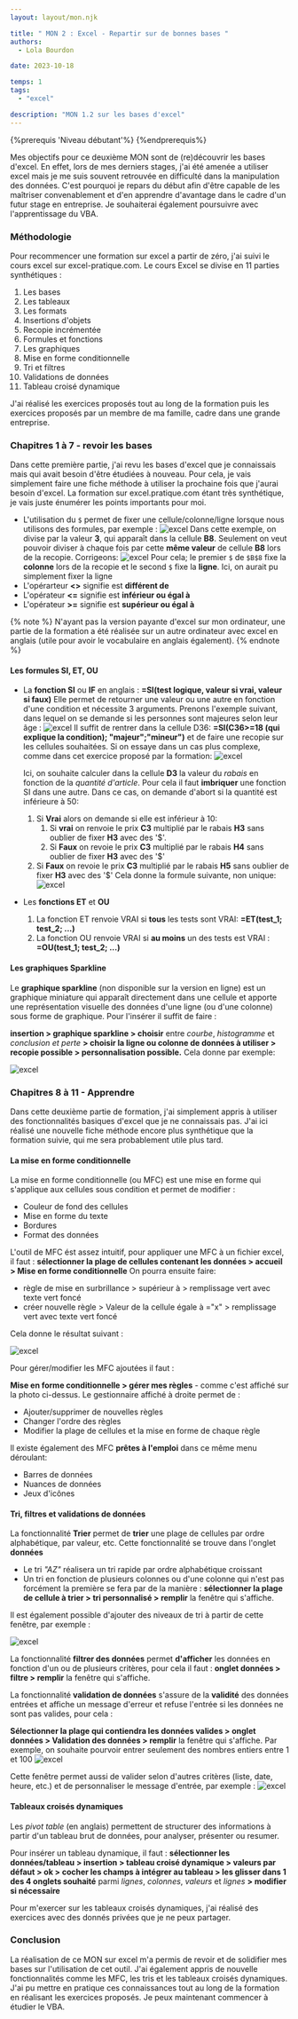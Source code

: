 ```yaml
---
layout: layout/mon.njk

title: " MON 2 : Excel - Repartir sur de bonnes bases "
authors:
  - Lola Bourdon

date: 2023-10-18

temps: 1
tags:
  - "excel"

description: "MON 1.2 sur les bases d'excel"
---
```


{%prerequis 'Niveau débutant'%}
{%endprerequis%}

Mes objectifs pour ce deuxième MON sont de (re)découvrir les bases d'excel. En effet, lors de mes derniers stages, j'ai été amenée a utiliser excel mais je me suis souvent retrouvée en difficulté dans la manipulation des données. C'est pourquoi je repars du début afin d'être capable de les maîtriser convenablement et d'en apprendre d'avantage dans le cadre d'un futur stage en entreprise. Je souhaiterai également poursuivre avec l'apprentissage du VBA.

### Méthodologie

Pour recommencer une formation sur excel a partir de zéro, j'ai suivi le cours excel sur excel-pratique.com. Le cours Excel se divise en 11 parties synthétiques :

1. Les bases
2. Les tableaux
3. Les formats
4. Insertions d'objets
5. Recopie incrémentée
6. Formules et fonctions
7. Les graphiques
8. Mise en forme conditionnelle
9. Tri et filtres
10. Validations de données
11. Tableau croisé dynamique

J'ai réalisé les exercices proposés tout au long de la formation puis les exercices proposés par un membre de ma famille, cadre dans une grande entreprise.

### Chapitres 1 à 7 - revoir les bases

Dans cette première partie, j'ai revu les bases d'excel que je connaissais mais qui avait besoin d'être étudiées à nouveau. Pour cela, je vais simplement faire une fiche méthode à utiliser la prochaine fois que j'aurai besoin d'excel. La formation sur excel.pratique.com étant très synthétique, je vais juste énumérer les points importants pour moi.

- L'utilisation du `$` permet de fixer une cellule/colonne/ligne lorsque nous utilisons des formules, par exemple :
  ![excel](EXCEL2.png)
  Dans cette exemple, on divise par la valeur **3**, qui apparaît dans la cellule **B8**. Seulement on veut pouvoir diviser à chaque fois par cette **même valeur** de cellule **B8** lors de la recopie. Corrigeons:
  ![excel](EXCEL3.png)
  Pour cela; le premier `$` de `$B$8` fixe la **colonne** lors de la recopie et le second `$` fixe la **ligne**. Ici, on aurait pu simplement fixer la ligne
- L'opérarteur **<>** signifie est **différent de**
- L'opérateur **<=** signifie est **inférieur ou égal à**
- L'opérateur **>=** signifie est **supérieur ou égal à**

{% note %}
N'ayant pas la version payante d'excel sur mon ordinateur, une partie de la formation a été réalisée sur un autre ordinateur avec excel en anglais (utile pour avoir le vocabulaire en anglais également).
{% endnote %}

#### Les formules SI, ET, OU

- La **fonction SI** ou **IF** en anglais : **=SI(test logique, valeur si vrai, valeur si faux)**
  Elle permet de retourner une valeur ou une autre en fonction d'une condition et nécessite 3 arguments.
  Prenons l'exemple suivant, dans lequel on se demande si les personnes sont majeures selon leur âge :
  ![excel](screen_SI_1.png)
  Il suffit de rentrer dans la cellule D36: **=SI(C36>=18 (qui explique la condition); "majeur";"mineur")** et de faire une recopie sur les cellules souhaitées.
  Si on essaye dans un cas plus complexe, comme dans cet exercice proposé par la formation:
  ![excel](screen_SI_2.png)

  Ici, on souhaite calculer dans la cellule **D3** la valeur du _rabais_ en fonction de la _quantité d'article_. Pour cela il faut **imbriquer** une fonction SI dans une autre.
  Dans ce cas, on demande d'abort si la quantité est inférieure à 50:

  1. Si **Vrai** alors on demande si elle est inférieur à 10:
     1. Si **vrai** on renvoie le prix **C3** multiplié par le rabais **H3** sans oublier de fixer **H3** avec des '$'.
     2. Si **Faux** on revoie le prix **C3** multiplié par le rabais **H4** sans oublier de fixer **H3** avec des '$'
  2. Si **Faux** on revoie le prix **C3** multiplié par le rabais **H5** sans oublier de fixer **H3** avec des '$'
     Cela donne la formule suivante, non unique:
     ![excel](formule1.png)

- Les **fonctions ET** et **OU**
  1. La fonction ET renvoie VRAI si **tous** les tests sont VRAI: **=ET(test_1; test_2; ...)**
  2. La fonction OU renvoie VRAI si **au moins** un des tests est VRAI : **=OU(test_1; test_2; ...)**

#### Les graphiques Sparkline

Le **graphique sparkline** (non disponible sur la version en ligne) est un graphique miniature qui apparaît directement dans une cellule et apporte une représentation visuelle des données d'une ligne (ou d'une colonne) sous forme de graphique.
Pour l'insérer il suffit de faire :

**insertion > graphique sparkline > choisir** entre _courbe_, _histogramme_ et _conclusion et perte_ **> choisir la ligne ou colonne de données à utiliser > recopie possible > personnalisation possible.**
Cela donne par exemple:

![excel](screen_sparkline.png)

### Chapitres 8 à 11 - Apprendre

Dans cette deuxième partie de formation, j'ai simplement appris à utiliser des fonctionnalités basiques d'excel que je ne connaissais pas. J'ai ici réalisé une nouvelle fiche méthode encore plus synthétique que la formation suivie, qui me sera probablement utile plus tard.

#### La mise en forme conditionnelle

La mise en forme conditionnelle (ou MFC) est une mise en forme qui s'applique aux cellules sous condition et permet de modifier :

- Couleur de fond des cellules
- Mise en forme du texte
- Bordures
- Format des données

L'outil de MFC ést assez intuitif, pour appliquer une MFC à un fichier excel, il faut :
**sélectionner la plage de cellules contenant les données > accueil > Mise en forme conditionnelle**
On pourra ensuite faire:

- règle de mise en surbrillance > supérieur à > remplissage vert avec texte vert foncé
- créer nouvelle règle > Valeur de la cellule égale à ="x" > remplissage vert avec texte vert foncé

Cela donne le résultat suivant :

![excel](screen_MFC.png)

Pour gérer/modifier les MFC ajoutées il faut :

**Mise en forme conditionnelle > gérer mes règles** - comme c'est affiché sur la photo ci-dessus.
Le gestionnaire affiché à droite permet de :

- Ajouter/supprimer de nouvelles règles
- Changer l'ordre des règles
- Modifier la plage de cellules et la mise en forme de chaque règle

Il existe également des MFC **prêtes à l'emploi** dans ce même menu déroulant:

- Barres de données
- Nuances de données
- Jeux d'icônes

#### Tri, filtres et validations de données

La fonctionnalité **Trier** permet de **trier** une plage de cellules par ordre alphabétique, par valeur, etc. Cette fonctionnalité se trouve dans l'onglet **données**

- Le tri _"AZ"_ réalisera un tri rapide par ordre alphabétique croissant
- Un tri en fonction de plusieurs colonnes ou d'une colonne qui n'est pas forcément la première se fera par de la manière : **sélectionner la plage de cellule à trier > tri personnalisé > remplir** la fenêtre qui s'affiche.

Il est également possible d'ajouter des niveaux de tri à partir de cette fenêtre, par exemple :

![excel](screen_tri2.png)

La fonctionnalité **filtrer des données** permet **d'afficher** les données en fonction d'un ou de plusieurs critères, pour cela il faut : **onglet données > filtre > remplir** la fenêtre qui s'affiche.

La fonctionnalité **validation de données** s'assure de la **validité** des données entrées et affiche un message d'erreur et refuse l'entrée si les données ne sont pas valides, pour cela :

**Sélectionner la plage qui contiendra les données valides > onglet données > Validation des données > remplir** la fenêtre qui s'affiche.
Par exemple, on souhaite pourvoir entrer seulement des nombres entiers entre 1 et 100
![excel](screen_valisation.png)

Cette fenêtre permet aussi de valider selon d'autres critères (liste, date, heure, etc.) et de personnaliser le message d'entrée, par exemple :
![excel](screen_valisation3.png)

#### Tableaux croisés dynamiques

Les *pivot table* (en anglais) permettent de structurer des informations à partir d'un tableau brut de données, pour analyser, présenter ou resumer.

Pour insérer un tableau dynamique, il faut : **sélectionner les données/tableau > insertion > tableau croisé dynamique > valeurs par défaut > ok > cocher les champs à intégrer au tableau > les glisser dans 1 des 4 onglets souhaité** parmi *lignes*, *colonnes*, *valeurs* et *lignes* **> modifier si nécessaire**

Pour m'exercer sur les tableaux croisés dynamiques, j'ai réalisé des exercices avec des donnés privées que je ne peux partager.

### Conclusion

La réalisation de ce MON sur excel m'a permis de revoir et de solidifier mes bases sur l'utilisation de cet outil. J'ai également appris de nouvelle fonctionnalités comme les MFC, les tris et les tableaux croisés dynamiques. J'ai pu mettre en pratique ces connaissances tout au long de la formation en réalisant les exercices proposés. Je peux maintenant commencer à étudier le VBA.
